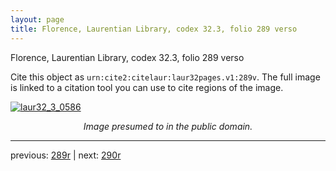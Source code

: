 ```yaml
---
layout: page
title: Florence, Laurentian Library, codex 32.3, folio 289 verso
---
```


Florence, Laurentian Library, codex 32.3, folio 289 verso

Cite this object as `urn:cite2:citelaur:laur32pages.v1:289v`.  The full image is linked to a citation tool you can use to cite regions of the image.

[![laur32_3_0586](http://www.homermultitext.org/iipsrv?IIIF=/project/homer/pyramidal/deepzoom/citelaur/laur32imgs/v1/laur32_3_0586.tif/full/800,/0/default.jpg)](http://www.homermultitext.org/ict2/?urn=urn:cite2:citelaur:laur32imgs.v1:laur32_3_0586) 

<p style="text-align: center; font-style: italic;">Image presumed to in the public domain.</p>

---

previous: [289r](../289r/) | next: [290r](../290r/)